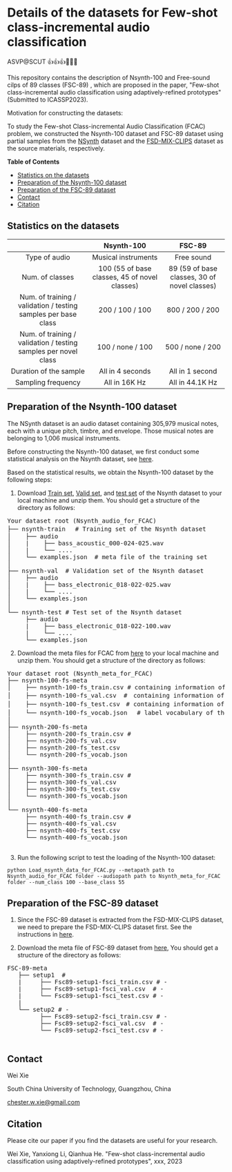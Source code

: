 # Details of the datasets for Few-shot class-incremental audio classification
ASVP@SCUT 👍👍👍🤙🤙🤙

This repository contains the description of Nsynth-100 and Free-sound cilps of 89 classes (FSC-89) , which are proposed in the paper, 
"Few-shot class-incremental audio classification using adaptively-refined prototypes" (Submitted to ICASSP2023).

Motivation for constructing the datasets: 

To study the Few-shot Class-incremental Audio Classification (FCAC) problem, we constructed the Nsynth-100 dataset and FSC-89 dataset
using partial samples from the [NSynth](https://magenta.tensorflow.org/datasets/nsynth) dataset and the [FSD-MIX-CLIPS](https://zenodo.org/record/5574135#.YWyINEbMIWo) dataset as the source materials,
respectively.



**Table of Contents**
- [Statistics on the datasets](#statistics-on-the-datasets)
- [Preparation of the Nsynth-100 dataset](#preparation-of-the-Nsynth-100-dataset)
- [Preparation of the FSC-89 dataset](#preparation-of-the-fsc-89-dataset)
- [Contact](#contact)
- [Citation](#citation)


## Statistics on the datasets
|                                                                 |                  Nsynth-100                   |                    FSC-89                    |
|:---------------------------------------------------------------:|:---------------------------------------------:|:--------------------------------------------:|
|                          Type of audio                          |              Musical instruments              |                  Free sound                  |
|                         Num. of classes                         | 100 (55 of base classes, 45 of novel classes) | 89 (59 of base classes, 30 of novel classes) |
| Num. of training / validation / testing samples per base class  |                200 / 100 / 100                |               800 / 200 / 200                |
| Num. of training / validation / testing samples per novel class |               100 / none / 100                |               500 / none / 200               |
|                     Duration of the sample                      |               All in 4 seconds                |               All in 1 second                |
|                       Sampling frequency                        |                 All in 16K Hz                 |               All in 44.1K Hz                |

## Preparation of the Nsynth-100 dataset


The NSynth dataset is an audio dataset containing 305,979 musical notes, each with a unique pitch, timbre, and envelope. 
Those musical notes are belonging to 1,006 musical instruments. 

Before constructing the Nsynth-100 dataset, we first conduct some statistical analysis on the Nsynth dataset, see [here](/Statistics_of_the_Nsynth_dataset.md).

Based on the statistical results, we obtain the Nsynth-100 dataset by the following steps:

1. Download [Train set](http://download.magenta.tensorflow.org/datasets/nsynth/nsynth-train.jsonwav.tar.gz), [Valid set](http://download.magenta.tensorflow.org/datasets/nsynth/nsynth-valid.jsonwav.tar.gz), and [test set](http://download.magenta.tensorflow.org/datasets/nsynth/nsynth-test.jsonwav.tar.gz) of the Nsynth dataset to your local machine and unzip them.
You should get a structure of the directory as follows:
<pre>
Your dataset root (Nsynth_audio_for_FCAC)
├── nsynth-train　 # Training set of the Nsynth dataset
│    ├── audio
│    |    ├── bass_acoustic_000-024-025.wav
│    |    └── ....
│    └── examples.json  # meta file of the training set
│
├── nsynth-val  # Validation set of the Nsynth dataset
│    ├── audio
│    |    ├── bass_electronic_018-022-025.wav
│    |    └── ....
│    └── examples.json
│
└── nsynth-test # Test set of the Nsynth dataset
     ├── audio
     |    ├── bass_electronic_018-022-100.wav
     |    └── ....
     └── examples.json
</pre>
2. Download the meta files for FCAC from [here](./Nsynth_meta_for_FCAC) to your local machine and unzip them.
You should get a structure of the directory as follows:
<pre>
Your dataset root (Nsynth_meta_for_FCAC)
├── nsynth-100-fs-meta
│    ├── nsynth-100-fs_train.csv # containing information of all training samples from the base and novel classes
│    ├── nsynth-100-fs_val.csv  #　containing information of all validation samples from the base classes
│    ├── nsynth-100-fs_test.csv　# containing information of all test samples from the old and novel classes
│    └── nsynth-100-fs_vocab.json 　# label vocabulary of the dataset
│    
├── nsynth-200-fs-meta
│    ├── nsynth-200-fs_train.csv #  
│    ├── nsynth-200-fs_val.csv
│    ├── nsynth-200-fs_test.csv
│    └── nsynth-200-fs_vocab.json
│    
├── nsynth-300-fs-meta
│    ├── nsynth-300-fs_train.csv #  
│    ├── nsynth-300-fs_val.csv
│    ├── nsynth-300-fs_test.csv
│    └── nsynth-300-fs_vocab.json
│       
└── nsynth-400-fs-meta
     ├── nsynth-400-fs_train.csv #  
     ├── nsynth-400-fs_val.csv
     ├── nsynth-400-fs_test.csv
     └── nsynth-400-fs_vocab.json

</pre>

3. Run the following script to test the loading of the Nsynth-100 dataset:
```
python Load_nsynth_data_for_FCAC.py --metapath path to Nsynth_audio_for_FCAC folder --audiopath path to Nsynth_meta_for_FCAC folder --num_class 100 --base_class 55

```

## Preparation of the FSC-89 dataset

1. Since the FSC-89 dataset is extracted from the FSD-MIX-CLIPS dataset, we need to prepare the FSD-MIX-CLIPS dataset first. See the instructions in
[here](./Preparation_of_the_FSD-MIX-CLIPS_dataset/README.md).

2. Download the meta file of FSC-89 dataset from [here](), You should get a structure of the directory as follows:

<pre>
FSC-89-meta   
   ├── setup1  # 
   |     ├── Fsc89-setup1-fsci_train.csv # -  
   |     ├── Fsc89-setup1-fsci_val.csv  # -  
   |     └── Fsc89-setup1-fsci_test.csv # -  
   |
   └── setup2 # -  
         ├── Fsc89-setup2-fsci_train.csv # -  
         ├── Fsc89-setup2-fsci_val.csv  # -  
         └── Fsc89-setup2-fsci_test.csv # -  

</pre>


## Contact
Wei Xie

South China University of Technology, Guangzhou, China
 
chester.w.xie@gmail.com


## Citation
Please cite our paper if you find the datasets are useful for your research.

Wei Xie, Yanxiong Li, Qianhua He. "Few-shot class-incremental audio classification using adaptively-refined prototypes", xxx, 2023


